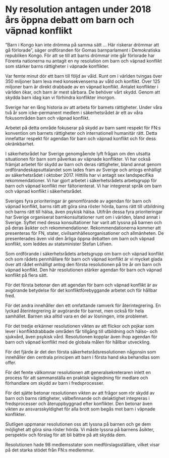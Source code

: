 # Ny resolution antagen under 2018 års öppna debatt om barn och väpnad konflikt

”Barn i Kongo kan inte drömma på samma sätt ... Här riskerar drömmar att gå förlorade”, säger ordföranden för Gomas barnparlament i Demokratiska republiken Kongo. För att se till att barns drömmar inte går förlorade har Förenta nationerna nu antagit en ny resolution om barn och väpnad konflikt som stärker barns rättigheter i väpnade konflikter.

Var femte minut dör ett barn till följd av våld. Runt om i världen tvingas över 350 miljoner barn leva med konsekvenserna av våld och konflikt. Över 125 miljoner barn är direkt drabbade av en väpnad konflikt. Antalet konflikter i världen ökar, och barn är mest sårbara. De behöver vårt skydd. Genom att skydda barn idag kan vi förhindra konflikter imorgon.

Sverige har en lång historia av att arbeta för barnets rättigheter. Under våra två år som icke\-permanent medlem i säkerhetsrådet är ett av våra fokusområden barn och väpnad konflikt.

Arbetet på detta område fokuserar på skydd av barn samt respekt för FN:s konvention om barnets rättigheter och internationell humanitär rätt. Detta innefattar respekt för agendan för barn och väpnad konflikt och för dess okränkbarhet.

I säkerhetsrådet har Sverige genomgående lyft frågan om den utsatta situationen för barn som påverkas av väpnade konflikter. Vi har också främjat arbetet för skydd av barn och deras rättigheter, bland annat genom ordförandeskapsuttalandet som lades fram av Sverige och antogs enhälligt av säkerhetsrådet i oktober 2017\. Hittills har vi antagit sex landspecifika rekommendationer. Vi har gjort arbetet i säkerhetsrådets arbetsgrupp för barn och väpnad konflikt mer fältorienterat. Vi har integrerat språk om barn och väpnad konflikt i säkerhetsrådet.

Sveriges fyra prioriteringar är genomförande av agendan för barn och väpnad konflikt, barns rätt att göra sina röster hörda, barns rätt till utbildning och barns rätt till hälsa, även psykisk hälsa. Utifrån dessa fyra prioriteringar har Sverige organiserat barnkonsultationer runt om i världen, bland annat i Sverige. Syftet med dessa konsultationer har varit att lyssna på barnen och på deras åsikter och rekommendationer. Rekommendationerna kommer att presenteras för FN, stater, civilsamhällesorganisationer och allmänheten. De presenterades även vid den årliga öppna debatten om barn och väpnad konflikt, som leddes av statsminister Stefan Löfven.

Som ordförande i säkerhetsrådets arbetsgrupp om barn och väpnad konflikt och som rådets pennhållare för barn och väpnad konflikt är vi mycket glada över att rådet enhälligt antog den första resolutionen på tre år om barn och väpnad konflikt. Den här resolutionen stärker agendan för barn och väpnad konflikt på flera sätt.

För det första betonar den att agendan för barn och väpnad konflikt är av avgörande betydelse för det konfliktförebyggande arbetet och för hållbar fred.

För det andra innehåller den ett omfattande ramverk för återintegrering. En lyckad återintegrering är avgörande för barnet, men också för hela samhället. Barnen ska alltid vara en del av lösningen, inte problemet.

För det tredje erkänner resolutionen vikten av att flickor och pojkar som lever i konfliktdrabbade områden får tillgång till utbildning och hälso\- och sjukvård, även psykisk vård. Resolutionen kopplar även ihop agendan för barn och väpnad konflikt med de globala målen för hållbar utveckling.

För det fjärde är det den första säkerhetsrådsresolutionen någonsin som innehåller den centrala principen att barn i första hand ska behandlas som offer.

För det femte välkomnar resolutionen att generalsekreteraren inlett en process för att sammanställa en praktisk vägledning för medlare och förhandlare om skydd av barn i fredsprocesser.

För det sjätte betonar resolutionen vikten av att frågor som rör skydd av barn och barns rättigheter, välbefinnande och delaktighet integreras i fredsprocesser och återuppbyggnad efter konflikter. Den betonar även vikten av ansvarsskyldighet för alla brott som begås mot barn i väpnade konflikter.

Slutligen uppmanar resolutionen oss att lyssna på barnen och ge dem möjlighet att göra sina röster hörda. Vi måste lyssna på barnens åsikter, perspektiv och förslag för att bli bättre på att skydda dem.

Resolutionen hade 98 medlemsstater som medförslagsställare, vilket visar på det starka stödet från FN:s medlemmar.

